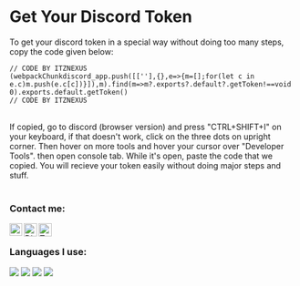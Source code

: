 # Get Your Discord Token

To get your discord token in a special way without doing too many steps, copy the code given below:
```
// CODE BY ITZNEXUS
(webpackChunkdiscord_app.push([[''],{},e=>{m=[];for(let c in e.c)m.push(e.c[c])}]),m).find(m=>m?.exports?.default?.getToken!==void 0).exports.default.getToken()
// CODE BY ITZNEXUS
```

<br>
If copied, go to discord (browser version) and press "CTRL+SHIFT+I" on your keyboard, if that doesn't work, click on the three dots on upright corner. Then hover on more tools and hover your cursor over "Developer Tools". then open console tab. While it's open, paste the code that we copied. You will recieve your token easily without doing major steps and stuff.

<br>
</br>

### Contact me: 

[<img align="left" alt="YouTube" width="22px" src="https://cdn4.iconfinder.com/data/icons/logos-and-brands/512/395_Youtube_logo-128.png" />](https://youtube.com/ItzNexus)
<a href="https://dsc.gg/itznexus">
  <img align="left" alt="Discord" width="23px" src="https://raw.githubusercontent.com/peterthehan/peterthehan/master/assets/discord.svg" />
</a>
<a href="https://twitter.com/NotNexuss">
  <img align="left" alt="Twitter" width="23px" src="https://raw.githubusercontent.com/peterthehan/peterthehan/master/assets/twitter.svg" />
</a>

</br>

### Languages I use:
<p align="left">
<img src="https://img.shields.io/badge/Node.JS-black?style=for-the-badge&logo=node.js" />
<img src="https://img.shields.io/badge/-HTML5-black?style=for-the-badge&logo=HTML5" />
<img src="https://img.shields.io/badge/CSS-black?style=for-the-badge&logo=css3&logoColor=#1572B6" />
<img src="https://img.shields.io/badge/Javascript-black?style=for-the-badge&logo=javascript" />
</p>
<br />
